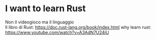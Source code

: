 # I want to learn Rust
Non il videogioco ma il linguaggio </br>
Il libro di Rust: https://doc.rust-lang.org/book/index.html
why learn rust: https://www.youtube.com/watch?v=A3AdN7U24iU
